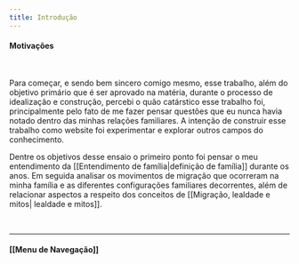 ```yaml
---
title: Introdução
---
```

####  Motivações 
&nbsp;

Para começar,  e sendo bem sincero comigo mesmo, esse trabalho, além do objetivo primário que é ser aprovado na matéria, durante o processo de idealização e construção, percebi o quão catárstico esse trabalho foi, principalmente pelo fato de me fazer pensar questões que eu nunca havia notado dentro das minhas relações familiares. A intenção de construir esse trabalho como website foi experimentar e explorar outros campos do conhecimento.

Dentre os objetivos desse ensaio o primeiro ponto foi pensar o meu entendimento da [[Entendimento de família|definição de família]] durante os anos. Em seguida analisar os movimentos de migração que ocorreram na minha família e as diferentes configurações familiares decorrentes, além de relacionar aspectos a respeito dos conceitos de [[Migração, lealdade e mitos| lealdade e mitos]].


&nbsp;
&nbsp;
&nbsp;
&nbsp;
&nbsp;
&nbsp;

----------------------

#### [[Menu de Navegação]]